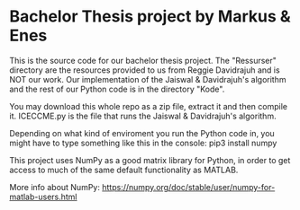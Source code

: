 # Bachelor Thesis project by Markus & Enes

This is the source code for our bachelor thesis project. The "Ressurser" directory are the resources provided to us from Reggie Davidrajuh and is NOT our work. Our implementation of the Jaiswal & Davidrajuh's algorithm and the rest of our Python code is in the directory "Kode".

You may download this whole repo as a zip file, extract it and then compile it. ICECCME.py is the file that runs the Jaiswal & Davidrajuh's algorithm.

Depending on what kind of enviroment you run the Python code in, you might have to type something like this in the console:
pip3 install numpy

This project uses NumPy as a good matrix library for Python, in order to get access to much of the 
same default functionality as MATLAB.

More info about NumPy:
https://numpy.org/doc/stable/user/numpy-for-matlab-users.html
